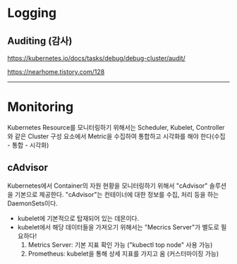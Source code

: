 # Logging

## Auditing (감사)
https://kubernetes.io/docs/tasks/debug/debug-cluster/audit/

https://nearhome.tistory.com/128



---
# Monitoring
Kubernetes Resource를 모니터링하기 위해서는 Scheduler, Kubelet, Controller와 같은 Cluster 구성 요소에서 Metric을 수집하여 통합하고 시각화를 해야 한다(수집 - 통합 - 시각화)


## cAdvisor
Kubernetes에서 Container의 자원 현황을 모니터링하기 위해서 "cAdvisor" 솔루션을 기본으로 제공한다. "cAdvisor"는 컨테이너에 대한 정보를 수집, 처리 등을 하는 DaemonSets이다.
- kubelet에 기본적으로 탑재되어 있는 데몬이다.
- kubelet에서 해당 데이터들을 가져오기 위해서는 "Mecrics Server"가 별도로 필요하다!
    1) Metrics Server: 기본 지표 확인 가능 ("kubectl top node" 사용 가능)
    2) Prometheus: kubelet을 통해 상세 지표를 가지고 옴 (커스터마이징 가능)



